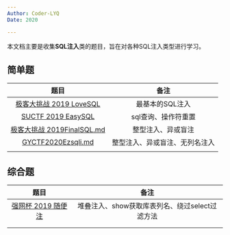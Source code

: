 ```yaml
---
Author: Coder-LYQ
Date: 2020

---
```


本文档主要是收集**SQL注入**类的题目，旨在对各种SQL注入类型进行学习。

## 简单题

|                             题目                             |              备注              |
| :----------------------------------------------------------: | :----------------------------: |
| [极客大挑战 2019 LoveSQL](WEB/[极客大挑战%202019]LoveSQL.md) |        最基本的SQL注入         |
|      [SUCTF 2019 EasySQL](WEB/[SUCTF%202019]EasySQL.md)      |      sql查询、操作符重置       |
| [极客大挑战 2019FinalSQL.md](WEB/[极客大挑战%202019]FinalSQL.md) |       整型注入、异或盲注       |
|        [GYCTF2020Ezsqli.md](WEB/[GYCTF2020]Ezsqli.md)        | 整型注入、异或盲注、无列名注入 |
|                                                              |                                |



## 综合题

|                        题目                        |                      备注                      |
| :------------------------------------------------: | :--------------------------------------------: |
| [强网杯 2019 随便注](WEB/[强网杯%202019]随便注.md) | 堆叠注入、show获取库表列名、绕过select过滤方法 |
|                                                    |                                                |
|                                                    |                                                |